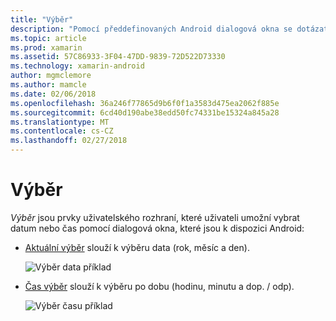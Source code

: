 ```yaml
---
title: "Výběr"
description: "Pomocí předdefinovaných Android dialogová okna se dotázat na data a času uživatele"
ms.topic: article
ms.prod: xamarin
ms.assetid: 57C86933-3F04-47DD-9839-72D522D73330
ms.technology: xamarin-android
author: mgmclemore
ms.author: mamcle
ms.date: 02/06/2018
ms.openlocfilehash: 36a246f77865d9b6f0f1a3583d475ea2062f885e
ms.sourcegitcommit: 6cd40d190abe38edd50fc74331be15324a845a28
ms.translationtype: MT
ms.contentlocale: cs-CZ
ms.lasthandoff: 02/27/2018
---
```

# <a name="pickers"></a>Výběr


*Výběr* jsou prvky uživatelského rozhraní, které uživateli umožní vybrat datum nebo čas pomocí dialogová okna, které jsou k dispozici Android:

-   [Aktuální výběr](~/android/user-interface/controls/pickers/date-picker.md) slouží k výběru data (rok, měsíc a den).

    ![Výběr data příklad](images/date-picker.png)

-   [Čas výběr](~/android/user-interface/controls/pickers/time-picker.md) slouží k výběru po dobu (hodinu, minutu a dop. / odp).

    ![Výběr času příklad](images/time-picker.png)
